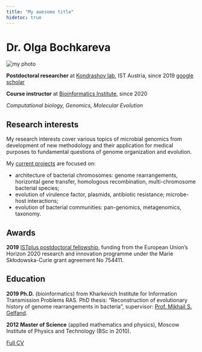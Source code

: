 ```yaml
---
title: "My awesome title"
hidetoc: true
---
```


# Dr. Olga Bochkareva
<div class="mainWrapper">
  <div class="col-left">
    <img src="/me2.jpg" alt="my photo" class="img-av">
  </div>
  <div class="col-right">

  **Postdoctoral researcher** at [Kondrashov lab](https://ist.ac.at/en/research/kondrashov-group/), IST Austria, since 2019 [google scholar](https://scholar.google.ru/citations?user=vtFGPj8AAAAJ&hl=en&oi=ao)

  **Course instructor** at [Bioinformatics Institute](https://bioinf.me/en), since 2020

  _Computational biology, Genomics, Molecular Evolution_
  
  </div>
</div> 

## Research interests
My research interests cover various topics of microbial genomics from development of new methodology and their application for medical purposes to fundamental questions of genome organization and evolution.

My [current projects](https://www.bochkareva.me/research/) are focused on:
- architecture of bacterial chromosomes: genome rearrangements, horizontal gene transfer, homologous recombination, multi-chromosome bacterial species;
- evolution of virulence factor, plasmids, antibiotic resistance; microbe-host interactions;
- evolution of bacterial communities: pan-genomics, metagenomics, taxonomy.


## Awards
**2019** [ISTplus postdoctoral fellowship](https://istplus.pages.ist.ac.at/), funding from the European Union’s Horizon 2020 research and innovation programme under the Marie Skłodowska-Curie grant agreement No 754411.

## Education

**2019 Ph.D.** (bioinformatics) from Kharkevich Institute for Information Transmission Problems RAS. PhD thesis: “Reconstruction of evolutionary history of genome rearrangements in bacteria”, supervisor: [Prof. Mikhail S. Gelfand](https://faculty.skoltech.ru/people/mikhailgelfand).

**2012 Master of Science** (applied mathematics and physics), Moscow Institute of Physics and Technology (BSc in 2010).

[Full CV](/cv_bochkareva.pdf)
